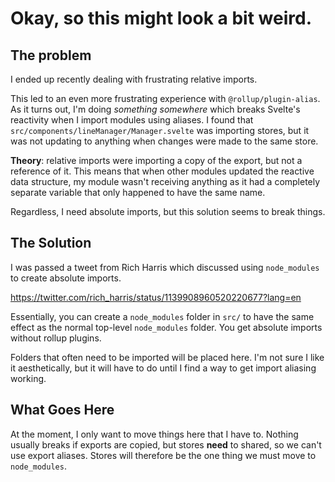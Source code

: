 # Okay, so this might look a bit weird.

## The problem
I ended up recently dealing with frustrating relative imports.

This led to an even more frustrating experience with `@rollup/plugin-alias`. As it turns out, I'm doing *something somewhere* which breaks Svelte's reactivity when I import modules using aliases. I found that `src/components/lineManager/Manager.svelte` was importing stores, but it was not updating to anything when changes were made to the same store.

**Theory**: relative imports were importing a copy of the export, but not a reference of it. This means that when other modules updated the reactive data structure, my module wasn't receiving anything as it had a completely separate variable that only happened to have the same name.

Regardless, I need absolute imports, but this solution seems to break things. 

## The Solution
I was passed a tweet from Rich Harris which discussed using `node_modules` to create absolute imports.

https://twitter.com/rich_harris/status/1139908960520220677?lang=en

Essentially, you can create a `node_modules` folder in `src/` to have the same effect as the normal top-level `node_modules` folder. You get absolute imports without rollup plugins.

Folders that often need to be imported will be placed here. I'm not sure I like it aesthetically, but it will have to do until I find a way to get import aliasing working.

## What Goes Here
At the moment, I only want to move things here that I have to. Nothing usually breaks if exports are copied, but stores **need** to shared, so we can't use export aliases. Stores will therefore be the one thing we must move to `node_modules`. 